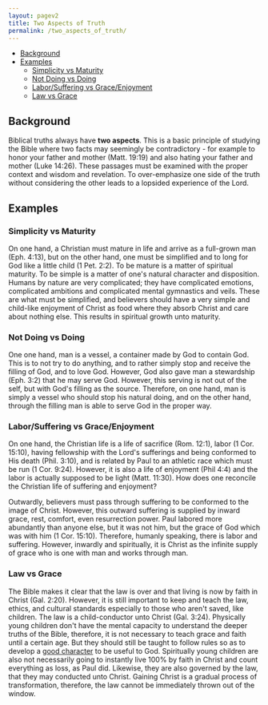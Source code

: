 ```yaml
---
layout: pagev2
title: Two Aspects of Truth
permalink: /two_aspects_of_truth/
---
```

- [Background](#background)
- [Examples](#examples)
  - [Simplicity vs Maturity](#simplicity-vs-maturity)
  - [Not Doing vs Doing](#not-doing-vs-doing)
  - [Labor/Suffering vs Grace/Enjoyment](#laborsuffering-vs-graceenjoyment)
  - [Law vs Grace](#law-vs-grace)

## Background

Biblical truths always have **two aspects**. This is a basic principle of studying the Bible where two facts may seemingly be contradictory - for example to honor your father and mother (Matt. 19:19) and also hating your father and mother (Luke 14:26). These passages must be examined with the proper context and wisdom and revelation. To over-emphasize one side of the truth without considering the other leads to a lopsided experience of the Lord. 

## Examples

### Simplicity vs Maturity

On one hand, a Christian must mature in life and arrive as a full-grown man (Eph. 4:13), but on the other hand, one must be simplified and to long for God like a little child (1 Pet. 2:2). To be mature is a matter of spiritual maturity. To be simple is a matter of one's natural character and disposition. Humans by nature are very complicated; they have complicated emotions, complicated ambitions and complicated mental gymnastics and veils. These are what must be simplified, and believers should have a very simple and child-like enjoyment of Christ as food where they absorb Christ and care about nothing else. This results in spiritual growth unto maturity.

### Not Doing vs Doing

One one hand, man is a vessel, a container made by God to contain God. This is to not try to do anything, and to rather simply stop and receive the filling of God, and to love God. However, God also gave man a stewardship (Eph. 3:2) that he may serve God. However, this serving is not out of the self, but with God's filling as the source. Therefore, on one hand, man is simply a vessel who should stop his natural doing, and on the other hand, through the filling man is able to serve God in the proper way. 

### Labor/Suffering vs Grace/Enjoyment

On one hand, the Christian life is a life of sacrifice (Rom. 12:1), labor (1 Cor. 15:10), having fellowship with the Lord's sufferings and being conformed to His death (Phil. 3:10), and is related by Paul to an athletic race which must be run (1 Cor. 9:24). However, it is also a life of enjoyment (Phil 4:4) and the labor is actually supposed to be light (Matt. 11:30). How does one reconcile the Christian life of suffering and enjoyment?

Outwardly, believers must pass through suffering to be conformed to the image of Christ. However, this outward suffering is supplied by inward grace, rest, comfort, even resurrection power. Paul labored more abundantly than anyone else, but it was not him, but the grace of God which was with him (1 Cor. 15:10). Therefore, humanly speaking, there is labor and suffering. However, inwardly and spiritually, it is Christ as the infinite supply of grace who is one with man and works through man.

### Law vs Grace

The Bible makes it clear that the law is over and that living is now by faith in Christ (Gal. 2:20). However, it is still important to keep and teach the law, ethics, and cultural standards especially to those who aren't saved, like children. The law is a child-conductor unto Christ (Gal. 3:24). Physically young children don't have the mental capacity to understand the deeper truths of the Bible, therefore, it is not necessary to teach grace and faith until a certain age. But they should still be taught to follow rules so as to develop a [good character](../person_living) to be useful to God. Spiritually young children are also not necessarily going to instantly live 100% by faith in Christ and count everything as loss, as Paul did. Likewise, they are also governed by the law, that they may conducted unto Christ. Gaining Christ is a gradual process of transformation, therefore, the law cannot be immediately thrown out of the window.

